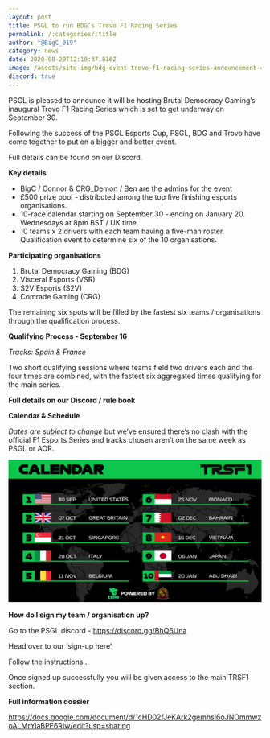 ```yaml
---
layout: post
title: PSGL to run BDG’s Trovo F1 Racing Series
permalink: /:categories/:title
author: "@BigC_019"
category: news
date: 2020-08-29T12:10:37.816Z
image: /assets/site-img/bdg-event-trovo-f1-racing-series-announcement-4.png
discord: true
---
```

PSGL is pleased to announce it will be hosting Brutal Democracy Gaming’s inaugural Trovo F1 Racing Series which is set to get underway on September 30.

<!--more-->

Following the success of the PSGL Esports Cup, PSGL, BDG and Trovo have come together to put on a bigger and better event.

Full details can be found on our Discord.

**Key details**

* BigC / Connor & CRG_Demon / Ben are the admins for the event
* £500 prize pool - distributed among the top five finishing esports organisations.
* 10-race calendar starting on September 30 - ending on January 20.
  Wednesdays at 8pm BST / UK time
* 10 teams x 2 drivers with each team having a five-man roster.
  Qualification event to determine six of the 10 organisations.

**Participating organisations** 

1. Brutal Democracy Gaming (BDG) 
2. Visceral Esports (VSR) 
3. S2V Esports (S2V)
4. Comrade Gaming (CRG)

The remaining six spots will be filled by the fastest six teams / organisations through the qualification process.

**Qualifying Process - September 16**

*Tracks: Spain & France*

Two short qualifying sessions where teams field two drivers each and the four times are combined, with the fastest six aggregated times qualifying for the main series.

**Full details on our Discord / rule book**

**Calendar & Schedule**

*Dates are subject to change* but we’ve ensured there’s no clash with the official F1 Esports Series and tracks chosen aren’t on the same week as PSGL or AOR.

![](/assets/site-img/trsf1-calendar-option-1.png)

**How do I sign my team / organisation up?**

Go to the PSGL discord - https://discord.gg/BhQ6Una

Head over to our ‘sign-up here’ 

Follow the instructions…

Once signed up successfully you will be given access to the main TRSF1 section.

**Full information dossier** 

<https://docs.google.com/document/d/1cHD02fJeKArk2gemhsI6oJNOmmwzoALMrYiaBPF6RIw/edit?usp=sharing>